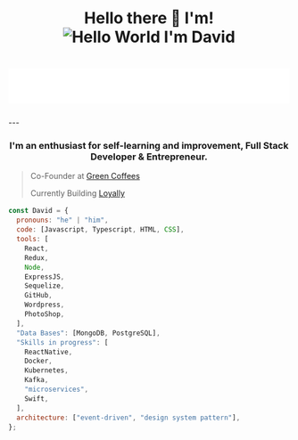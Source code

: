 <h1 align="center"> Hello there 👋 I'm! <img src="https://media.giphy.com/media/qcSlTCrrrFbNxi3GEX/source.gif" alt="Hello World I'm David" width="30"/> </h1>
<h1 align="center">
  <img src="https://raw.githubusercontent.com/Kravid-Z/Kravid-Z/master/David.svg" alt="David Zapata" />
</h1>
---
<div align= "center">
<h3>I'm an enthusiast for self-learning and improvement, Full Stack Developer & Entrepreneur.</h3>
</div>

> Co-Founder at [Green Coffees](https://www.greencoffees.es)
>
> Currently Building [Loyally](https://www.https://loyally-app-demo.vercel.app)

```javascript
const David = {
  pronouns: "he" | "him",
  code: [Javascript, Typescript, HTML, CSS],
  tools: [
    React,
    Redux,
    Node,
    ExpressJS,
    Sequelize,
    GitHub,
    Wordpress,
    PhotoShop,
  ],
  "Data Bases": [MongoDB, PostgreSQL],
  "Skills in progress": [
    ReactNative,
    Docker,
    Kubernetes,
    Kafka,
    "microservices",
    Swift,
  ],
  architecture: ["event-driven", "design system pattern"],
};
```

<!--
**Kravid-Z/Kravid-Z** is a ✨ _special_ ✨ repository because its `README.md` (this file) appears on your GitHub profile.

Here are some ideas to get you started:

- 🔭 I’m currently working on ...
- 🌱 I’m currently learning ...
- 👯 I’m looking to collaborate on ...
- 🤔 I’m looking for help with ...
- 💬 Ask me about ...
- 📫 How to reach me: ...
- 😄 Pronouns: ...
- ⚡ Fun fact: ...
-->
